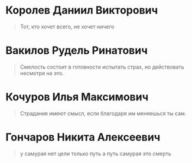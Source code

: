 # Королев Даниил Викторович
> Тот, кто хочет всего, не хочет ничего

# Вакилов Рудель Ринатович
> Смелость состоит в готовности испытать страх, но действовать несмотря на это.



# Кочуров Илья Максимович
> Страдания имеют смысл, если благодаря им меняешься ты сам.

# Гончаров Никита Алексеевич
> у самурая нет цели только путь
 а путь самурая это смерть



